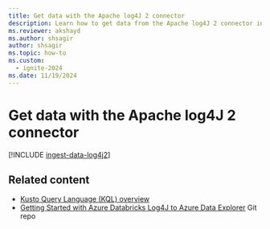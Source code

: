 ```yaml
---
title: Get data with the Apache log4J 2 connector
description: Learn how to get data from the Apache log4J 2 connector in a KQL database in Real-Time Intelligence.
ms.reviewer: akshayd
ms.author: shsagir
author: shsagir
ms.topic: how-to
ms.custom:
  - ignite-2024
ms.date: 11/19/2024
---
```

# Get data with the Apache log4J 2 connector

[!INCLUDE [ingest-data-log4j2](~/../kusto-repo/data-explorer/includes/cross-repo/ingest-data-log4j2.md)]

## Related content

* [Kusto Query Language (KQL) overview](/azure/data-explorer/kusto/query/index)
* [Getting Started with Azure Databricks Log4J to Azure Data Explorer](https://github.com/Azure/azure-kusto-log4j/tree/master/samples-azure-databricks) Git repo

